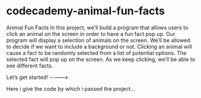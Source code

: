 # codecademy-animal-fun-facts

Animal Fun Facts
In this project, we’ll build a program that allows users to click an animal on the screen in order to have a fun fact pop up.
Our program will display a selection of animals on the screen. We’ll be allowed to decide if we want to include a background or not. Clicking an animal will cause a fact to be randomly selected from a list of potential options. The selected fact will pop up on the screen. As we keep clicking, we’ll be able to see different facts.

Let’s get started!
----->

Here i give the code by which i passed the project...
